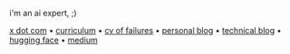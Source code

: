 i'm an ai expert, ;)

[x dot com](https://x.com/CllTheCoder) • [curriculum](https://drive.google.com/file/d/1Bd-WR2FbEeznmZDphXyKLVi_Ud69LKub/view?usp=sharing) • [cv of failures](https://drive.google.com/file/d/1GvxOLquBVoeBXE3tUusbSSeQ662cg1EP/view?usp=sharing) • [personal blog](https://carlosxlima.super.site/) • [technical blog](https://cllspy.github.io/blog/) • [hugging face](https://huggingface.co/CASLL) • [medium](https://medium.com/@ifaledu2017/classifica%C3%A7%C3%A3o-autom%C3%A1tica-de-perguntas-do-yahoo-com-regress%C3%A3o-log%C3%ADsticaexperi%C3%AAncia-cb82198e1aaa)

